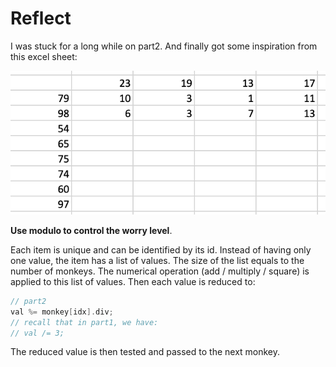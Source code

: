 # Reflect

I was stuck for a long while on part2. And finally got some inspiration
from this excel sheet:

![origin](res/original_design.png)

**Use modulo to control the worry level**.

Each item is unique and can be identified by its id. Instead of having only one value,
the item has a list of values. The size of the list equals to the number of monkeys.
The numerical operation (add / multiply / square) is applied to this list of values.
Then each value is reduced to:

```cpp
// part2
val %= monkey[idx].div;
// recall that in part1, we have:
// val /= 3;
```

The reduced value is then tested and passed to the next monkey.

